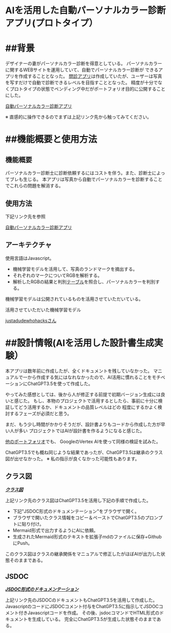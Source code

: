 
# AIを活用した自動パーソナルカラー診断アプリ(プロトタイプ）


# ##背景
デザイナーの妻がパーソナルカラー診断を得意としている。
パーソナルカラーに関するWEBサイトを運用していて、自動でパーソナルカラー診断が
できるアプリを作成することとなった。
[問診アプリ](https://color.toshidayurika.com/diagnosis/)は作成していたが、ユーザーは写真を写すだけで自動で診断できるレベルを目指すこととなった。
精度が十分でなくプロトタイプの状態でペンディング中だがポートフォリオ目的に公開することにした。

[自動パーソナルカラー診断アプリ](https://color.toshidayurika.com/?page_id=2236)

※ 直感的に操作できるのでまずは上記リンク先から触ってみてください。



# ##機能概要と使用方法
## 機能概要
パーソナルカラー診断士に診断依頼するにはコストを伴う。また、診断士によってブレも生じる。
本アプリは写真から自動でパーソナルカラーを診断することでこれらの問題を解消する。


## 使用方法
下記リンク先を参照

[自動パーソナルカラー診断アプリ](https://color.toshidayurika.com/?page_id=2236)


## アーキテクチャ
使用言語はJavascript。

- 機械学習モデルを活用して、写真のランドマークを摘出する。
- それぞれのマークについてRGBを解析する。
- 解析したRGBの結果と判別[テーブル](./judge_data.js)を照合し、パーソナルカラーを判別する。

機械学習モデルは公開されているものを活用させていただいている。

活用させていただいた機械学習モデル

[justadudewhohacksさん](https://github.com/justadudewhohacks/face-api.js)


# ##設計情報(AIを活用した設計書生成実験）

本アプリは数年前に作成したが、全くドキュメントを残していなかった。
マニュアルで一から作成する気にはなれなかったので、AI活用に慣れることをモチベーションにChatGPT3.5を使って作成した。

やってみた感想としては、後から人が修正する前提で初期バージョン生成には良いと感じた。
もし、本物のプロジェクトで活用するとしたら、事前に十分に検証してどう活用するか、ドキュメントの品質レベルはどの
程度にするかよく検討するフェーズが必須だと思う。

まだ、もう少し時間がかかりそうだが、設計書よりもコードから作成した方が早い人が多い
プロジェクトではAIが設計書を作るようになると感じた。

[他のポートフォリオ](https://github.com/data2coordi/pub_makeup)でも、
GoogleのVertex AIを使って同様の検証を試みた。

ChatGPT3.5でも概ね同じような結果であったが、ChatGPT3.5は継承のクラス図が出せなかった。
※ 私の指示が良くなかった可能性もあります。



## クラス図
***[クラス図](./classDiagram.md)***

上記リンク先のクラス図はChatGPT3.5を活用し下記の手順で作成した。
- 下記"JSDOC形式のドキュメンテーション"をブラウザで開く。
- ブラウザで開いたクラス情報をコピー＆ペーストでChatGPT3.5のプロンプトに貼り付け。
- Mermaid形式で出力するようにAIに依頼。
- 生成されたMermaid形式のテキストを拡張子mdのファイルに保存+GithubにPush。

このクラス図はクラスの継承関係をマニュアルで修正したがほぼAIが出力した状態そのままである。



## JSDOC
***[JSDOC形式のドキュメンテーション](https://data2coordi.github.io/pub_faceJudge/jsdoc_document/index.html)***

上記リンク先のJSDOCのドキュメントもChatGPT3.5を活用して作成した。
JavascriptのコードにJSDOCコメント付与をChatGPT3.5に指示してJSDOCコメント付きJavascriptコードを作成。
その後、jsdocコマンドでHTML形式のドキュメントを生成している。
完全にChatGPT3.5が生成した状態そのままである。




